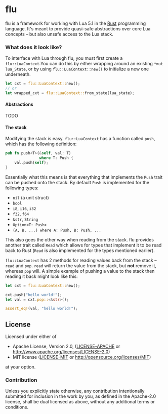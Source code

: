 # flu
flu is a framework for working with Lua 5.1 in the [Rust](https://www.rust-lang.org/) programming language. It's meant to provide quasi-safe abstractions over core Lua concepts – but also unsafe access to the Lua stack.

### What does it look like?
To interface with Lua through flu, you must first create a `flu::LuaContext`.You can do this by either wrapping around an existing `*mut lua_State`, or by using `flu::LuaContext::new()` to initialize a new one underneath.

```rust
let cxt = flu::LuaContext::new();
// or
let wrapped_cxt = flu::LuaContext::from_state(lua_state);
```

#### Abstractions
TODO

#### The stack
Modifying the stack is easy. `flu::LuaContext` has a function called `push`, which has the following definition:

```rust
pub fn push<T>(&self, val: T)
               where T: Push {
    val.push(self);
}
```

Essentially what this means is that everything that implements the `Push` trait can be pushed onto the stack. By default `Push` is implemented for the following types:
* `nil` (a unit struct)
* `bool`
* `i8`, `i16`, `i32`
* `f32`, `f64`
* `&str`, `String`
* `Option<T: Push>`
* `(A, B, ...) where A: Push, B: Push, ...`

This also goes the other way when reading from the stack. flu provides another trait called `Read` which allows for types that implement it to be read back to Rust (`Read` is also implemented for the types mentioned earlier).

`flu::LuaContext` has 2 methods for reading values back from the stack – `read` and `pop`. `read` will return the value from the stack, but **not** remove it, whereas `pop` will. A simple example of pushing a value to the stack then reading it back might look like this:

```rust
let cxt = flu::LuaContext::new();

cxt.push("hello world!");
let val = cxt.pop::<&str>();

assert_eq!(val, "hello world!");
```

## License

Licensed under either of

 * Apache License, Version 2.0, ([LICENSE-APACHE](LICENSE-APACHE) or http://www.apache.org/licenses/LICENSE-2.0)
 * MIT license ([LICENSE-MIT](LICENSE-MIT) or http://opensource.org/licenses/MIT)

at your option.

### Contribution

Unless you explicitly state otherwise, any contribution intentionally submitted
for inclusion in the work by you, as defined in the Apache-2.0 license, shall be
dual licensed as above, without any additional terms or conditions.

